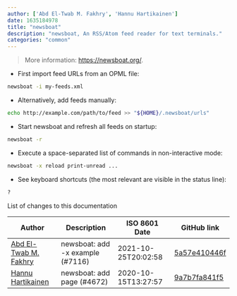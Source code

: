 ```yaml
---
author: ['Abd El-Twab M. Fakhry', 'Hannu Hartikainen']
date: 1635184978
title: "newsboat"
description: "newsboat, An RSS/Atom feed reader for text terminals."
categories: "common"
---
```

> More information: <https://newsboat.org/>.

- First import feed URLs from an OPML file:

```bash
newsboat -i my-feeds.xml
```

- Alternatively, add feeds manually:

```bash
echo http://example.com/path/to/feed >> "${HOME}/.newsboat/urls"
```

- Start newsboat and refresh all feeds on startup:

```bash
newsboat -r
```

- Execute a space-separated list of commands in non-interactive mode:

```bash
newsboat -x reload print-unread ...
```

- See keyboard shortcuts (the most relevant are visible in the status line):

```bash
?
```
List of changes to this documentation


Author | Description | ISO 8601 Date | GitHub link
------|-----|-----|-----
[Abd El-Twab M. Fakhry](mailto:55063723+AbdeltwabMF@users.noreply.github.com) | newsboat: add -x example (#7116) | 2021-10-25T20:02:58 | [5a57e410446f](https://github.com/tldr-pages/tldr/commit/5a57e410446f12eb2df22532e0344a75eec44aea)
[Hannu Hartikainen](mailto:hannu.hartikainen@gmail.com) | newsboat: add page (#4672) | 2020-10-15T13:27:57 | [9a7b7fa841f5](https://github.com/tldr-pages/tldr/commit/9a7b7fa841f5e5ffb7e7a906065f923c13d583e4)

